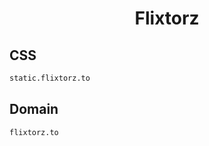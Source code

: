 


<h1 align="center">Flixtorz</h1>  


## CSS


```html
static.flixtorz.to
```  


## Domain


```html
flixtorz.to
```  

<br>

